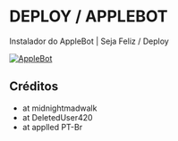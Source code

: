 # DEPLOY / APPLEBOT

Instalador do AppleBot | Seja Feliz / Deploy

<p align="center">

<a href = "https://heroku.com/deploy?template=https://github.com/applled/AppleInstall"><img src="https://www.herokucdn.com/deploy/button.svg" alt="AppleBot"> </a>

</p>

## Créditos

- at midnightmadwalk
- at DeletedUser420
- at applled PT-Br

